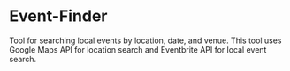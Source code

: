 # Event-Finder
Tool for searching local events by location, date, and venue.  This tool uses Google Maps API for location search and Eventbrite API for
local event search.
